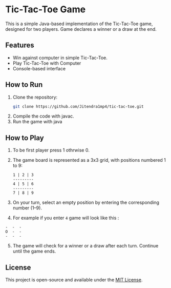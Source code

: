 # Tic-Tac-Toe Game

This is a simple Java-based implementation of the Tic-Tac-Toe game, designed for two players. Game declares a winner or a draw at the end.

## Features
- Win against computer in simple Tic-Tac-Toe.
- Play Tic-Tac-Toe with Computer
- Console-based interface

## How to Run
1. Clone the repository:
   ```bash
   git clone https://github.com/Jitendra1mp4/tic-tac-toe.git
   ```
2. Compile the code with javac.
3. Run the game with java

## How to Play

1. To be first player press 1 othrwise 0.
2. The game board is represented as a 3x3 grid, with positions numbered 1 to 9:
   ```
   1 | 2 | 3
   ---------
   4 | 5 | 6
   ---------
   7 | 8 | 9
   ```

3. On your turn, select an empty position by entering the corresponding number (1–9).

4. For example if you enter `4` game will look like this :

  ```
  -  -  -
  O  -  -
  -  -  -
  ```

5. The game will check for a winner or a draw after each turn. Continue until the game ends.

## License
This project is open-source and available under the [MIT License](LICENSE).
